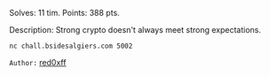 
Solves: 11 tim.
Points: 388 pts.

Description:
Strong crypto doesn't always meet strong expectations.


`nc chall.bsidesalgiers.com 5002`

`Author:` [red0xff](https://red0xff.github.io/about/)

